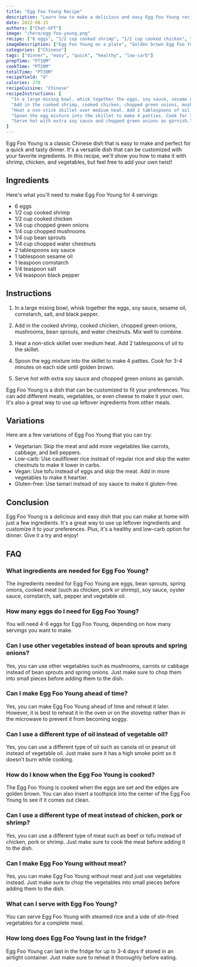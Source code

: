 ```yaml
---
title: "Egg Foo Young Recipe"
description: "Learn how to make a delicious and easy Egg Foo Young recipe at home with this step-by-step guide. Perfect for a quick and tasty dinner!"
date: 2022-08-15
authors: ["Chat-GPT"]
image: "/hero/egg-foo-young.png"
recipe: ["6 eggs", "1/2 cup cooked shrimp", "1/2 cup cooked chicken", "1/4 cup chopped green onions", "1/4 cup chopped mushrooms", "1/4 cup bean sprouts", "1/4 cup chopped water chestnuts", "2 tablespoons soy sauce", "1 tablespoon sesame oil", "1 teaspoon cornstarch", "1/4 teaspoon salt", "1/4 teaspoon black pepper"]
imageDescription: ["Egg Foo Young on a plate", "Golden brown Egg Foo Young patty", "Chopped green onions as a garnish", "A bowl of soy sauce"]
categories: ["Chinese"]
tags: ["dinner", "easy", "quick", "healthy", "low-carb"]
prepTime: "PT10M"
cookTime: "PT20M"
totalTime: "PT30M"
recipeYield: "4"
calories: 270
recipeCuisine: "Chinese"
recipeInstructions: [
  "In a large mixing bowl, whisk together the eggs, soy sauce, sesame oil, cornstarch, salt, and black pepper.",
  "Add in the cooked shrimp, cooked chicken, chopped green onions, mushrooms, bean sprouts, and water chestnuts. Mix well to combine.",
  "Heat a non-stick skillet over medium heat. Add 2 tablespoons of oil to the skillet.",
  "Spoon the egg mixture into the skillet to make 4 patties. Cook for 3-4 minutes on each side until golden brown.",
  "Serve hot with extra soy sauce and chopped green onions as garnish."
]
---
```


Egg Foo Young is a classic Chinese dish that is easy to make and perfect for a quick and tasty dinner. It's a versatile dish that can be customized with your favorite ingredients. In this recipe, we'll show you how to make it with shrimp, chicken, and vegetables, but feel free to add your own twist! 

## Ingredients

Here's what you'll need to make Egg Foo Young for 4 servings:

- 6 eggs
- 1/2 cup cooked shrimp
- 1/2 cup cooked chicken
- 1/4 cup chopped green onions
- 1/4 cup chopped mushrooms
- 1/4 cup bean sprouts
- 1/4 cup chopped water chestnuts
- 2 tablespoons soy sauce
- 1 tablespoon sesame oil
- 1 teaspoon cornstarch
- 1/4 teaspoon salt
- 1/4 teaspoon black pepper

## Instructions

1. In a large mixing bowl, whisk together the eggs, soy sauce, sesame oil, cornstarch, salt, and black pepper.

2. Add in the cooked shrimp, cooked chicken, chopped green onions, mushrooms, bean sprouts, and water chestnuts. Mix well to combine.

3. Heat a non-stick skillet over medium heat. Add 2 tablespoons of oil to the skillet.

4. Spoon the egg mixture into the skillet to make 4 patties. Cook for 3-4 minutes on each side until golden brown.

5. Serve hot with extra soy sauce and chopped green onions as garnish.

Egg Foo Young is a dish that can be customized to fit your preferences. You can add different meats, vegetables, or even cheese to make it your own. It's also a great way to use up leftover ingredients from other meals. 

## Variations

Here are a few variations of Egg Foo Young that you can try:

- Vegetarian: Skip the meat and add more vegetables like carrots, cabbage, and bell peppers.
- Low-carb: Use cauliflower rice instead of regular rice and skip the water chestnuts to make it lower in carbs.
- Vegan: Use tofu instead of eggs and skip the meat. Add in more vegetables to make it heartier.
- Gluten-free: Use tamari instead of soy sauce to make it gluten-free.

## Conclusion

Egg Foo Young is a delicious and easy dish that you can make at home with just a few ingredients. It's a great way to use up leftover ingredients and customize it to your preferences. Plus, it's a healthy and low-carb option for dinner. Give it a try and enjoy!

## FAQ

### What ingredients are needed for Egg Foo Young?
The ingredients needed for Egg Foo Young are eggs, bean sprouts, spring onions, cooked meat (such as chicken, pork or shrimp), soy sauce, oyster sauce, cornstarch, salt, pepper and vegetable oil.

### How many eggs do I need for Egg Foo Young?
You will need 4-6 eggs for Egg Foo Young, depending on how many servings you want to make.

### Can I use other vegetables instead of bean sprouts and spring onions?
Yes, you can use other vegetables such as mushrooms, carrots or cabbage instead of bean sprouts and spring onions. Just make sure to chop them into small pieces before adding them to the dish.

### Can I make Egg Foo Young ahead of time?
Yes, you can make Egg Foo Young ahead of time and reheat it later. However, it is best to reheat it in the oven or on the stovetop rather than in the microwave to prevent it from becoming soggy.

### Can I use a different type of oil instead of vegetable oil?
Yes, you can use a different type of oil such as canola oil or peanut oil instead of vegetable oil. Just make sure it has a high smoke point so it doesn't burn while cooking.

### How do I know when the Egg Foo Young is cooked?
The Egg Foo Young is cooked when the eggs are set and the edges are golden brown. You can also insert a toothpick into the center of the Egg Foo Young to see if it comes out clean.

### Can I use a different type of meat instead of chicken, pork or shrimp?
Yes, you can use a different type of meat such as beef or tofu instead of chicken, pork or shrimp. Just make sure to cook the meat before adding it to the dish.

### Can I make Egg Foo Young without meat?
Yes, you can make Egg Foo Young without meat and just use vegetables instead. Just make sure to chop the vegetables into small pieces before adding them to the dish.

### What can I serve with Egg Foo Young?
You can serve Egg Foo Young with steamed rice and a side of stir-fried vegetables for a complete meal.

### How long does Egg Foo Young last in the fridge?
Egg Foo Young can last in the fridge for up to 3-4 days if stored in an airtight container. Just make sure to reheat it thoroughly before eating.